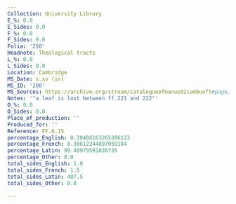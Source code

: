 ```yaml
---
Collection: University Library
E_%: 0.0
E_Sides: 0.0
F_%: 0.0
F_Sides: 0.0
Folia: '250'
Headnote: Theological tracts
L_%: 0.0
L_Sides: 0.0
Location: Cambridge
MS_Date: s.xv (in)
MS_ID: '200'
MS_Sources: https://archive.org/stream/catalogueofmanus02cambuoft#page/521/mode/1up
Notes: '"a leaf is lost between ff.221 and 222"'
O_%: 0.0
O_Sides: 0.0
Place_of_production: ''
Produced_for: ''
Reference: FF.6.15
percentage_English: 0.20408163265306123
percentage_French: 0.30612244897959184
percentage_Latin: 99.48979591836735
percentage_Other: 0.0
total_sides_English: 1.0
total_sides_French: 1.5
total_sides_Latin: 487.5
total_sides_Other: 0.0

---
```

